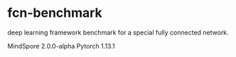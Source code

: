 # fcn-benchmark
deep learning framework benchmark for a special fully connected network.


MindSpore 2.0.0-alpha
Pytorch 1.13.1